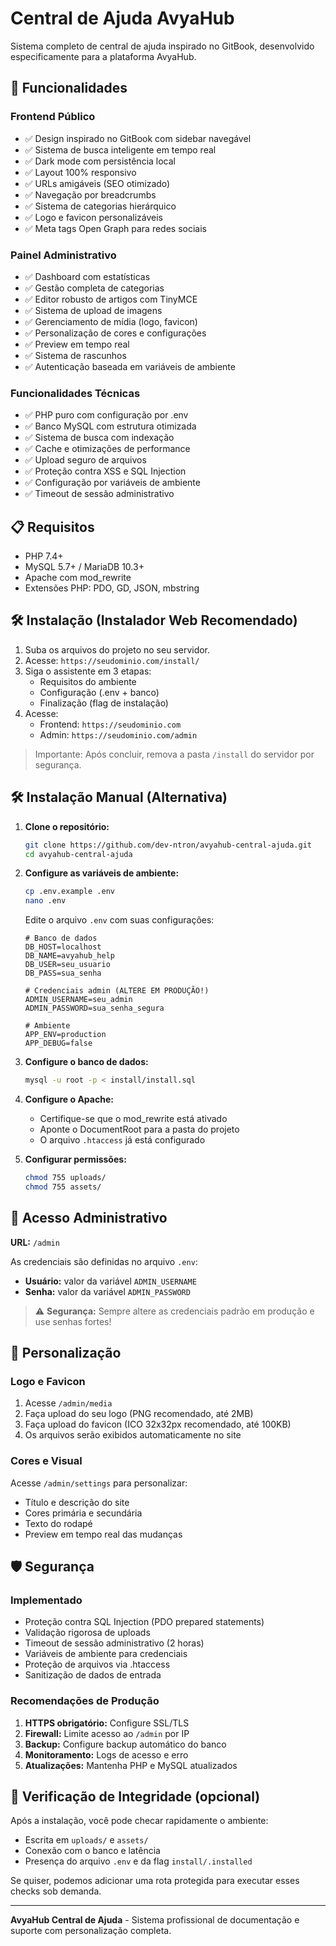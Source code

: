 # Central de Ajuda AvyaHub

Sistema completo de central de ajuda inspirado no GitBook, desenvolvido especificamente para a plataforma AvyaHub.

## 🚀 Funcionalidades

### Frontend Público
- ✅ Design inspirado no GitBook com sidebar navegável
- ✅ Sistema de busca inteligente em tempo real
- ✅ Dark mode com persistência local
- ✅ Layout 100% responsivo
- ✅ URLs amigáveis (SEO otimizado)
- ✅ Navegação por breadcrumbs
- ✅ Sistema de categorias hierárquico
- ✅ Logo e favicon personalizáveis
- ✅ Meta tags Open Graph para redes sociais

### Painel Administrativo
- ✅ Dashboard com estatísticas
- ✅ Gestão completa de categorias
- ✅ Editor robusto de artigos com TinyMCE
- ✅ Sistema de upload de imagens
- ✅ Gerenciamento de mídia (logo, favicon)
- ✅ Personalização de cores e configurações
- ✅ Preview em tempo real
- ✅ Sistema de rascunhos
- ✅ Autenticação baseada em variáveis de ambiente

### Funcionalidades Técnicas
- ✅ PHP puro com configuração por .env
- ✅ Banco MySQL com estrutura otimizada
- ✅ Sistema de busca com indexação
- ✅ Cache e otimizações de performance
- ✅ Upload seguro de arquivos
- ✅ Proteção contra XSS e SQL Injection
- ✅ Configuração por variáveis de ambiente
- ✅ Timeout de sessão administrativo

## 📋 Requisitos

- PHP 7.4+
- MySQL 5.7+ / MariaDB 10.3+
- Apache com mod_rewrite
- Extensões PHP: PDO, GD, JSON, mbstring

## 🛠️ Instalação (Instalador Web Recomendado)

1. Suba os arquivos do projeto no seu servidor.
2. Acesse: `https://seudominio.com/install/`
3. Siga o assistente em 3 etapas:
   - Requisitos do ambiente
   - Configuração (.env + banco)
   - Finalização (flag de instalação)
4. Acesse:
   - Frontend: `https://seudominio.com`
   - Admin: `https://seudominio.com/admin`

> Importante: Após concluir, remova a pasta `/install` do servidor por segurança.

## 🛠️ Instalação Manual (Alternativa)

1. **Clone o repositório:**
   ```bash
   git clone https://github.com/dev-ntron/avyahub-central-ajuda.git
   cd avyahub-central-ajuda
   ```

2. **Configure as variáveis de ambiente:**
   ```bash
   cp .env.example .env
   nano .env
   ```
   
   Edite o arquivo `.env` com suas configurações:
   ```env
   # Banco de dados
   DB_HOST=localhost
   DB_NAME=avyahub_help
   DB_USER=seu_usuario
   DB_PASS=sua_senha
   
   # Credenciais admin (ALTERE EM PRODUÇÃO!)
   ADMIN_USERNAME=seu_admin
   ADMIN_PASSWORD=sua_senha_segura
   
   # Ambiente
   APP_ENV=production
   APP_DEBUG=false
   ```

3. **Configure o banco de dados:**
   ```bash
   mysql -u root -p < install/install.sql
   ```

4. **Configure o Apache:**
   - Certifique-se que o mod_rewrite está ativado
   - Aponte o DocumentRoot para a pasta do projeto
   - O arquivo `.htaccess` já está configurado

5. **Configurar permissões:**
   ```bash
   chmod 755 uploads/
   chmod 755 assets/
   ```

## 🔐 Acesso Administrativo

**URL:** `/admin`

As credenciais são definidas no arquivo `.env`:
- **Usuário:** valor da variável `ADMIN_USERNAME`
- **Senha:** valor da variável `ADMIN_PASSWORD`

> ⚠️ **Segurança:** Sempre altere as credenciais padrão em produção e use senhas fortes!

## 🎨 Personalização

### Logo e Favicon
1. Acesse `/admin/media`
2. Faça upload do seu logo (PNG recomendado, até 2MB)
3. Faça upload do favicon (ICO 32x32px recomendado, até 100KB)
4. Os arquivos serão exibidos automaticamente no site

### Cores e Visual
Acesse `/admin/settings` para personalizar:
- Título e descrição do site
- Cores primária e secundária
- Texto do rodapé
- Preview em tempo real das mudanças

## 🛡️ Segurança

### Implementado
- Proteção contra SQL Injection (PDO prepared statements)
- Validação rigorosa de uploads
- Timeout de sessão administrativo (2 horas)
- Variáveis de ambiente para credenciais
- Proteção de arquivos via .htaccess
- Sanitização de dados de entrada

### Recomendações de Produção
1. **HTTPS obrigatório:** Configure SSL/TLS
2. **Firewall:** Limite acesso ao `/admin` por IP
3. **Backup:** Configure backup automático do banco
4. **Monitoramento:** Logs de acesso e erro
5. **Atualizações:** Mantenha PHP e MySQL atualizados

## 🧪 Verificação de Integridade (opcional)

Após a instalação, você pode checar rapidamente o ambiente:
- Escrita em `uploads/` e `assets/`
- Conexão com o banco e latência
- Presença do arquivo `.env` e da flag `install/.installed`

Se quiser, podemos adicionar uma rota protegida para executar esses checks sob demanda.

---

**AvyaHub Central de Ajuda** - Sistema profissional de documentação e suporte com personalização completa.
